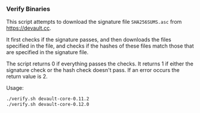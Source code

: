 ### Verify Binaries
This script attempts to download the signature file `SHA256SUMS.asc` from https://devault.cc.

It first checks if the signature passes, and then downloads the files specified in the file, and checks if the hashes of these files match those that are specified in the signature file.

The script returns 0 if everything passes the checks. It returns 1 if either the signature check or the hash check doesn't pass. If an error occurs the return value is 2.

Usage:

```sh
./verify.sh devault-core-0.11.2
./verify.sh devault-core-0.12.0
```
